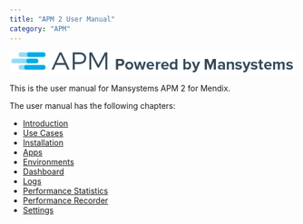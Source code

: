 ```yaml
---
title: "APM 2 User Manual"
category: "APM"
---
```


![](attachments/APM_Powered_logo.png)

This is the user manual for Mansystems APM 2 for Mendix.

The user manual has the following chapters:

* [Introduction](introduction)
* [Use Cases](use-cases)
* [Installation](installation)
* [Apps](apps)
* [Environments](environments)
* [Dashboard](dashboard)
* [Logs](logs)
* [Performance Statistics](statistics)
* [Performance Recorder](recorder)
* [Settings](settings)
